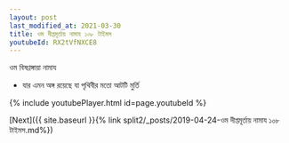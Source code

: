 ```yaml
---
layout: post
last_modified_at: 2021-03-30
title: ওম দীপ্তমূর্তায় নামায ১০৮ টাইমস
youtubeId: RX2tVfNXCE8
---
```

 
 
 ওম বিষণ্ণঙ্গায়া নামায  
 
 -  যার এমন অঙ্গ রয়েছে যা পৃথিবীর মতো আটটি মুর্তি 
 
  
 
  
 
 
 
 
 
 


{% include youtubePlayer.html id=page.youtubeId %}
 
[Next]({{ site.baseurl }}{% link  split2/_posts/2019-04-24-ওম দীপ্তমূর্তায় নামায ১০৮ টাইমস.md%})
 
